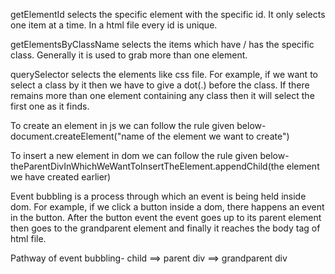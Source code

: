 <!-- first answer -->
getElementId selects the specific element with the specific id. It only selects one item at a time. In a html file every id is unique.

getElementsByClassName selects the items which have / has the specific class. Generally it is used to grab more than one element.

querySelector selects the elements like css file. For example, if we want to select a class by it then we have to give a dot(.) before the class. If there remains more than one element containing any class then it will select the first one as it finds.
<!-- first answer -->

<!-- second answer -->
To create an element in js we can follow the rule given below-
document.createElement("name of the element we want to create")

To insert a new element in dom we can follow the rule given below-
theParentDivInWhichWeWantToInsertTheElement.appendChild(the element we have created earlier)
<!-- second answer -->

<!-- third answer -->
Event bubbling is a process through which an event is being held inside dom. For example, if we click a button inside a dom, there happens an event in the button. After the button event the event goes up to its parent element then goes to the grandparent element and finally it reaches the body tag of html file.

Pathway of event bubbling- child ==> parent div ==> grandparent div
<!-- third answer -->

<!-- fourth answer -->

<!-- fourth answer -->